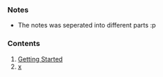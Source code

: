 ### Notes
- The notes was seperated into different parts :p

### Contents
1. [Getting Started](./01_auth_login.md)
2. [x](./02_x.md)